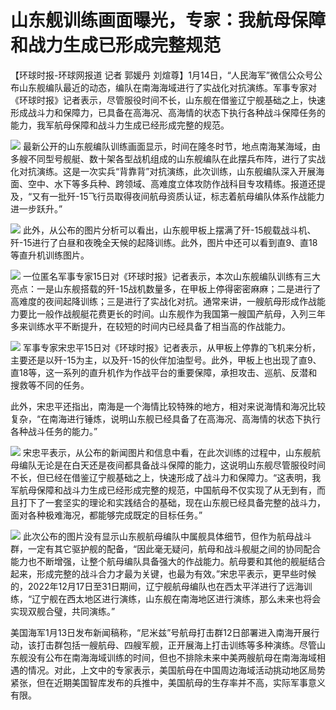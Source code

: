 # 山东舰训练画面曝光，专家：我航母保障和战力生成已形成完整规范

【环球时报-环球网报道 记者 郭媛丹
刘煊尊】1月14日，“人民海军”微信公众号公布山东舰编队最近的动态，编队在南海海域进行了实战化对抗演练。军事专家对《环球时报》记者表示，尽管服役时间不长，山东舰在借鉴辽宁舰基础之上，快速形成战斗力和保障力，已具备在高海况、高海情的状态下执行各种战斗保障任务的能力，我军航母保障和战斗力生成已经形成完整的规范。

![](https://inews.gtimg.com/newsapp_bt/0/15612298484/1000)
最新公开的山东舰编队训练画面显示，时间在隆冬时节，地点南海某海域，由多艘不同型号舰艇、数十架各型战机组成的山东舰编队在此摆兵布阵，进行了实战化对抗演练。这是一次实兵“背靠背”对抗演练，此次训练，山东舰编队深入开展海面、空中、水下等多兵种、跨领域、高难度立体攻防作战科目专攻精练。报道还提及，“又有一批歼-15飞行员取得夜间航母资质认证，标志着航母编队体系作战能力进一步跃升。”

![](https://inews.gtimg.com/newsapp_bt/0/15612298487/1000)
此外，从公布的图片分析可以看出，山东舰甲板上摆满了歼-15舰载战斗机、歼-15进行了白昼和夜晚全天候的起降训练。此外，图片中还可以看到直9、直18等直升机训练图片。

![](https://inews.gtimg.com/newsapp_bt/0/15612298485/1000)
一位匿名军事专家15日对《环球时报》记者表示，本次山东舰编队训练有三大亮点：一是山东舰搭载的歼-15战机数量多，在甲板上停得密密麻麻；二是进行了高难度的夜间起降训练；三是进行了实战化对抗。通常来讲，一艘航母形成作战能力要比一般作战舰艇花费更长的时间。山东舰作为我国第一艘国产航母，入列三年多来训练水平不断提升，在较短的时间内已经具备了相当高的作战能力。

![](https://inews.gtimg.com/newsapp_bt/0/15612298490/1000)
军事专家宋忠平15日对《环球时报》记者表示，从甲板上停靠的飞机来分析，主要还是以歼-15为主，以及歼-15的伙伴加油型号。此外，甲板上也出现了直9、直18等，这一系列的直升机作为作战平台的重要保障，承担攻击、巡航、反潜和搜救等不同的任务。

此外，宋忠平还指出，南海是一个海情比较特殊的地方，相对来说海情和海况比较复杂，“在南海进行锤炼，说明山东舰已经具备了在高海况、高海情的状态下执行各种战斗任务的能力。”

![](https://inews.gtimg.com/newsapp_bt/0/15612298483/1000)
宋忠平表示，从公布的新闻图片和信息中看，在此次训练的过程中，山东舰航母编队无论是在白天还是夜间都具备战斗保障的能力，这说明山东舰尽管服役时间不长，但已经在借鉴辽宁舰基础之上，快速形成了战斗力和保障力。“这表明，我军航母保障和战斗力生成已经形成完整的规范，中国航母不仅实现了从无到有，而且打下了一套坚实的理论和实践结合的基础，现在山东舰已经具备完整的战斗力，面对各种极难海况，都能够完成既定的目标任务。”

![](https://inews.gtimg.com/newsapp_bt/0/15612298486/1000)
此次公布的图片没有显示山东舰航母编队中属舰具体细节，但作为航母战斗群，一定有其它驱护舰的配备，“因此毫无疑问，航母和战斗舰艇之间的协同配合能力也不断增强，让整个航母编队具备强大的作战能力。航母要和其他的舰艇结合起来，形成完整的战斗合力才最为关键，也最为有效。”宋忠平表示，更早些时候的，2022年12月17日至31日期间，辽宁舰航母编队也在西太平洋进行了远海训练，“辽宁舰在西太地区进行演练，山东舰在南海地区进行演练，那么未来也将会实现双舰合璧，共同演练。”

美国海军1月13日发布新闻稿称，“尼米兹”号航母打击群12日部署进入南海开展行动，该打击群包括一艘航母、四艘军舰，正开展海上打击训练等多种演练。尽管山东舰没有公布在南海海域训练的时间，但也不排除未来中美两艘航母在南海海域相遇的情况。对此，上文中的专家表示，美国航母在中国周边海域活动挑动地区局势紧张，但在近期美国智库发布的兵推中，美国航母的生存率并不高，实际军事意义有限。

